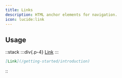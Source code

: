 ```yaml
---
title: Links
description: HTML anchor elements for navigation.
icon: lucide:link
---
```


## Usage

::stack
  :::div{.p-4}
  [Link](/getting-started/introduction)
  :::

```md
[Link](/getting-started/introduction)
```
:: 
